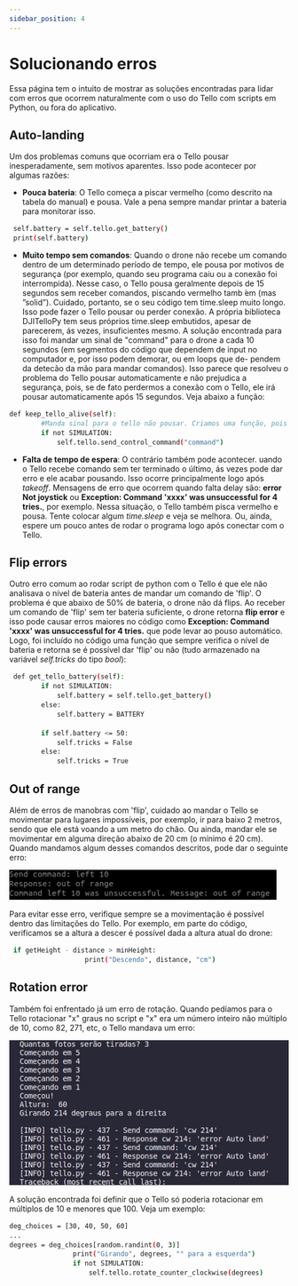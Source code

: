 ```yaml
---
sidebar_position: 4
---
```


# Solucionando erros 
Essa página tem o intuito de mostrar as soluções encontradas para lidar com erros que ocorrem naturalmente com o uso do Tello com scripts em Python, ou fora do aplicativo.

## Auto-landing

Um dos problemas comuns que ocorriam era o Tello pousar inesperadamente, sem motivos aparentes. Isso pode acontecer por algumas razões:
- **Pouca bateria**: O Tello começa a piscar vermelho (como descrito na tabela do manual) e pousa. Vale a pena sempre mandar printar a bateria para monitorar isso.

 ```bash
  self.battery = self.tello.get_battery()
  print(self.battery) 
  ```
- **Muito tempo sem comandos**: Quando o drone não recebe um comando dentro de um determinado período de tempo, ele pousa por motivos de segurança (por exemplo, quando seu programa caiu ou a conexão foi interrompida). Nesse
caso, o Tello pousa geralmente depois de 15 segundos sem receber comandos, piscando vermelho tamb ́em (mas ”solid”). Cuidado, portanto,
se o seu código tem time.sleep muito longo. Isso pode fazer o Tello pousar
ou perder conexão. A própria biblioteca DJITelloPy tem seus próprios
time.sleep embutidos, apesar de parecerem,  ás vezes, insuficientes mesmo.
A solução encontrada para isso foi mandar um sinal de "command" para
o drone a cada 10 segundos (em segmentos do código que dependem de
input no computador e, por isso podem demorar, ou em loops que de-
pendem da detecão da mão para mandar comandos). Isso parece que
resolveu o problema do Tello pousar automaticamente e não prejudica
a segurança, pois, se de fato perdermos a conexão com o Tello, ele irá
pousar automaticamente após 15 segundos. Veja abaixo a função:

```bash
def keep_tello_alive(self):
        #Manda sinal para o tello não pousar. Criamos uma função, pois chamaremos em outra classe
        if not SIMULATION:
            self.tello.send_control_command("command")
```
- **Falta de tempo de espera**: O contrário também pode acontecer. uando o Tello recebe comando sem ter terminado o  último,  ás vezes
pode dar erro e ele acabar pousando. Isso ocorre principalmente logo após *takeoff*. Mensagens de erro que ocorrem
quando falta delay são: **error Not joystick** ou **Exception: Command 'xxxx' was unsuccessful for 4 tries.**, por exemplo. Nessa situação, o Tello também pisca vermelho e pousa. Tente colocar algum *time.sleep* e veja se melhora. Ou, ainda, espere um pouco antes de rodar o programa logo após conectar com o Tello.
## Flip errors
Outro erro comum ao rodar script de python com o Tello é que ele não analisava o nível de bateria antes de mandar um comando de 'flip'. O problema é que abaixo de 50% de bateria, o drone não dá flips. Ao receber um comando de 'flip' sem ter bateria suficiente, o drone retorna **flip error** e isso pode causar erros maiores no código como **Exception: Command 'xxxx' was unsuccessful for 4 tries.** que pode levar ao pouso automático. Logo, foi incluído no código uma função que sempre verifica o nível de bateria e retorna se é possível dar 'flip' ou não (tudo armazenado na variável *self.tricks* do tipo *bool*):

```bash
 def get_tello_battery(self):
        if not SIMULATION:
            self.battery = self.tello.get_battery()
        else:
            self.battery = BATTERY

        if self.battery <= 50:
            self.tricks = False
        else:
            self.tricks = True
```
## Out of range
Além de erros de manobras com 'flip', cuidado ao mandar o Tello se movimentar para lugares impossíveis, por exemplo, ir para baixo 2 metros, sendo que ele está voando a um metro do chão. Ou ainda, mandar ele se movimentar em alguma direção abaixo de 20 cm (o mínimo é 20 cm). Quando mandamos algum desses comandos descritos, pode dar o seguinte erro:

![Out Of Range](./assets/error_ofr.png)

Para evitar esse erro, verifique sempre se a movimentação é possível dentro das limitações do Tello. Por exemplo, em parte do código, verificamos se a altura a descer é possível dada a altura atual do drone:

 ```bash
  if getHeight - distance > minHeight:
                    print("Descendo", distance, "cm")
 ```
## Rotation error
Também foi enfrentado já um erro de rotação. Quando pedíamos para o Tello rotacionar "x" graus no script e "x" era um número inteiro não múltiplo de 10, como 82, 271, etc, o Tello mandava um erro:

![Rotation error](./assets/rotation.jpeg)

A solução encontrada foi definir que o Tello só poderia rotacionar em múltiplos de 10 e menores que 100. Veja um exemplo:

```bash
deg_choices = [30, 40, 50, 60]
...
degrees = deg_choices[random.randint(0, 3)]
                print("Girando", degrees, "° para a esquerda")
                if not SIMULATION:
                    self.tello.rotate_counter_clockwise(degrees)
```
